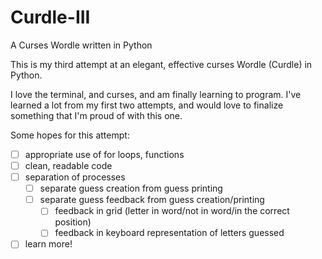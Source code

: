 # Curdle-III

A Curses Wordle written in Python

This is my third attempt at an elegant, effective curses
Wordle (Curdle) in Python.

I love the terminal, and curses, and am finally learning to
program. I've learned a lot from my first two attempts, and
would love to finalize something that I'm proud of with this
one.

Some hopes for this attempt:

- [ ] appropriate use of for loops, functions
- [ ] clean, readable code
- [ ] separation of processes
	- [ ] separate guess creation from guess printing
	- [ ] separate guess feedback from guess creation/printing
		- [ ] feedback in grid (letter in word/not in word/in
				the correct position)
		- [ ] feedback in keyboard representation of letters
				guessed
- [ ] learn more!
